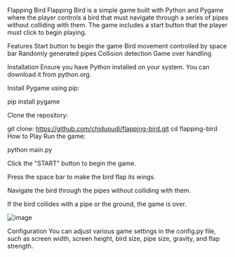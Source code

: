 Flapping Bird
Flapping Bird is a simple game built with Python and Pygame where the player controls a bird that must navigate through a series of pipes without colliding with them. The game includes a start button that the player must click to begin playing.

Features
Start button to begin the game
Bird movement controlled by space bar
Randomly generated pipes
Collision detection
Game over handling


Installation
Ensure you have Python installed on your system. You can download it from python.org.

Install Pygame using pip:

pip install pygame

Clone the repository:


git clone: https://github.com/chidupudi/flapping-bird.git
cd flapping-bird
How to Play
Run the game:


python main.py

Click the "START" button to begin the game.

Press the space bar to make the bird flap its wings.

Navigate the bird through the pipes without colliding with them.

If the bird collides with a pipe or the ground, the game is over.



![image](https://github.com/user-attachments/assets/0b9ea93c-3d59-4ad5-b30b-f6eb17562d8f)



Configuration
You can adjust various game settings in the config.py file, such as screen width, screen height, bird size, pipe size, gravity, and flap strength.
